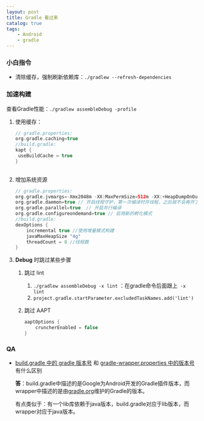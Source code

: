 ```yaml
---
layout: post
title: Gradle 看过来
catalog: true
tags:
    - Android
    - gradle
---
```



### 小白指令
* 清除缓存，强制刷新依赖库：`./gradlew --refresh-dependencies`



### 加速构建

查看Gradle性能：`./gradlew assembleDebug -profile`

1. 使用缓存：

   ```groovy
   // gradle.properties:
   org.gradle.caching=true
   //build.gradle:
   kapt {
   	useBuildCache = true
   }
   	
   ```

2. 增加系统资源

   ```groovy
   // gradle.properties:
   org.gradle.jvmargs=-Xmx2048m -XX:MaxPermSize=512m -XX:+HeapDumpOnOutOfMemoryError -Dfile.encoding=UTF-8  // 配置编译时的虚拟机大小
   org.gradle.daemon=true // 开启线程守护，第一次编译时开线程，之后就不会再开了
   org.gradle.parallel=true  // 开启并行编译
   org.gradle.configureondemand=true // 启用新的孵化模式
   //build.gradle:
   dexOptions {
       incremental true //使用增量模式构建
       javaMaxHeapSize "4g"
       threadCount = 8 //线程数
   }
   ```

3. **Debug** 时跳过某些步骤

   1. 跳过 lint
      1. `./gradlew assembleDebug -x lint` ：在gradle命令后面跟上` -x lint`
      2. `project.gradle.startParameter.excludedTaskNames.add('lint')`

   2. 跳过 AAPT

      ```groovy
      aaptOptions {
          cruncherEnabled = false
      }
      ```





### QA

* <u>build.gradle 中的 gradle 版本号</u> 和 <u>gradle-wrapper.properties 中的版本号</u>有什么区别

  **答**：build.gradle中描述的是Google为Android开发的Gradle插件版本，而wrapper中描述的是由[gradle.org](https://gradle.org)维护的Gradle的版本。

  有点类似于：有一个lib库依赖于java版本，build.gradle对应于lib版本，而wrapper对应于java版本。


